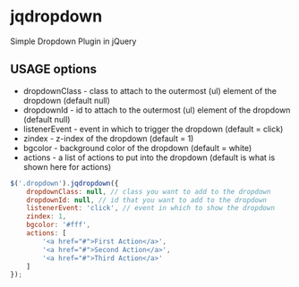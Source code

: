 jqdropdown
==========

Simple Dropdown Plugin in jQuery

**USAGE**
options
--------
* dropdownClass - class to attach to the outermost (ul) element of the dropdown (default null)
* dropdownId - id to attach to the outermost (ul) element of the dropdown (default null)
* listenerEvent - event in which to trigger the dropdown (default = click)
* zindex - z-index of the dropdown (default = 1)
* bgcolor - background color of the dropdown (default = white)
* actions - a list of actions to put into the dropdown (default is what is shown here for actions)

```javascript
$('.dropdown').jqdropdown({
  	dropdownClass: null, // class you want to add to the dropdown
	dropdownId: null, // id that you want to add to the dropdown
	listenerEvent: 'click', // event in which to show the dropdown
	zindex: 1,
	bgcolor: '#fff',
	actions: [
		'<a href="#">First Action</a>',
		'<a href="#">Second Action</a>',
		'<a href="#">Third Action</a>'
	]
});
```